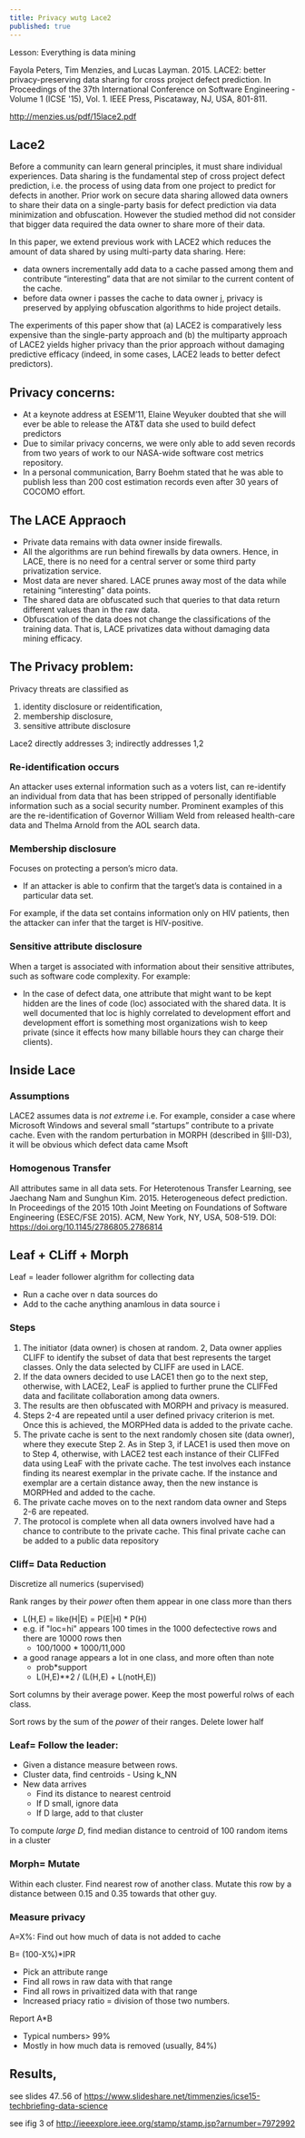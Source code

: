 ```yaml
---
title: Privacy wutg Lace2
published: true
---
```


Lesson: Everything is data mining

Fayola Peters, Tim Menzies, and Lucas Layman. 2015. LACE2: better privacy-preserving data sharing for cross project defect prediction. In Proceedings of the 37th International Conference on Software Engineering - Volume 1 (ICSE '15), Vol. 1. IEEE Press, Piscataway, NJ, USA, 801-811.

http://menzies.us/pdf/15lace2.pdf

## Lace2


Before a community can learn general principles, it
must share individual experiences. Data sharing is the fundamental
step of cross project defect prediction, i.e. the process of
using data from one project to predict for defects in another.
Prior work on secure data sharing allowed data owners to share
their data on a single-party basis for defect prediction via data
minimization and obfuscation. However the studied method did
not consider that bigger data required the data owner to share
more of their data.

In this paper, we extend previous work with LACE2 which
reduces the amount of data shared by using multi-party data
sharing. Here:

- data owners incrementally add data to a cache
passed among them and contribute “interesting” data that are
not similar to the current content of the cache. 
-  before data
owner i passes the cache to data owner j, privacy is preserved
by applying obfuscation algorithms to hide project details. 

The
experiments of this paper show that (a) LACE2 is comparatively
less expensive than the single-party approach and (b) the multiparty
approach of LACE2 yields higher privacy than the prior
approach without damaging predictive efficacy (indeed, in some
cases, LACE2 leads to better defect predictors).


## Privacy concerns:

- At a keynote address
at ESEM’11, Elaine Weyuker doubted that she will ever
be able to release the AT&T data she used to build defect
predictors 
- Due to similar privacy concerns, we were
only able to add seven records from two years of work to
our NASA-wide software cost metrics repository.
- In a
personal communication, Barry Boehm stated that he was able
to publish less than 200 cost estimation records even after 30
years of COCOMO effort.

## The LACE Appraoch


- Private data remains with data owner inside firewalls.
- All the algorithms are run behind firewalls by data owners.
Hence, in LACE, there is no need for a central server or
some third party privatization service.
- Most data are never shared. LACE prunes away most of
the data while retaining “interesting” data points.
- The shared data are obfuscated such that queries to that
data return different values than in the raw data.
- Obfuscation of the data does not change the classifications
of the training data. That is, LACE privatizes data without
damaging data mining efficacy.

## The Privacy problem:

Privacy
threats are classified as

1. identity disclosure or reidentification,
2. membership disclosure, 
3. sensitive attribute disclosure

Lace2 directly addresses 3; indirectly addresses 1,2


###  Re-identification occurs

An attacker uses  external information such as a voters
list, can re-identify an individual from data that has been
stripped of personally identifiable information such as a social
security number. Prominent examples of this are the
re-identification of Governor William Weld from released health-care
data and Thelma Arnold from the AOL search data.

### Membership disclosure

Focuses
on protecting a person’s micro data. 

- If an
attacker is able to confirm that the target’s data is contained
in a particular data set.

For example, if the data set contains
information only on HIV patients, then the attacker can infer
that the target is HIV-positive.

### Sensitive attribute disclosure 

When a target is associated
with information about their sensitive attributes, such
as software code complexity. 
For example:

- In the case of
defect data, one attribute that might want to be kept hidden
are the lines of code (loc) associated with the shared data.
It is well documented that loc is highly correlated to development
effort  and development effort is something most
organizations wish to keep private (since it effects how many
billable hours they can charge their clients).

## Inside Lace

### Assumptions

LACE2 assumes data is _not extreme_ i.e. For example, consider a case where Microsoft
Windows and several small “startups” contribute to a private
cache. Even with the random perturbation in MORPH (described
in §III-D3), it will be obvious which defect data came Msoft

### Homogenous Transfer

All attributes same in all data sets. For Heterotenous Transfer Learning, see 
Jaechang Nam and Sunghun Kim. 2015. Heterogeneous defect prediction. In Proceedings of the 2015 10th Joint Meeting on Foundations of Software Engineering (ESEC/FSE 2015). ACM, New York, NY, USA, 508-519. DOI: https://doi.org/10.1145/2786805.2786814

## Leaf + CLiff + Morph

Leaf = leader follower algrithm for collecting data

- Run a cache over n data sources do
- Add to the cache anything anamlous in data source i

### Steps

1. The initiator (data owner) is chosen at random.
2, Data owner applies CLIFF to identify the subset of data
that best represents the target classes. Only the data selected
by CLIFF are used in LACE.
3. If the data owners decided to use LACE1 then go to
the next step, otherwise, with LACE2, LeaF is applied to
further prune the CLIFFed data and facilitate collaboration
among data owners.
4. The results are then obfuscated with MORPH
and privacy is measured.
5. Steps 2-4 are repeated until a user defined privacy criterion
is met. Once this is achieved, the MORPHed data is added
to the private cache.
6. The private cache is sent to the next randomly chosen site
(data owner), where they execute Step 2. As in Step 3, if
LACE1 is used then move on to Step 4, otherwise, with
LACE2 test each instance of their CLIFFed data using
LeaF with the private cache. The test involves each instance
finding its nearest exemplar in the private cache. If the
instance and exemplar are a certain distance away, then
the new instance is MORPHed and added to the cache.
7. The private cache moves on to the next random data owner
and Steps 2-6 are repeated.
8. The protocol is complete when all data owners involved
have had a chance to contribute to the private cache. This
final private cache can be added to a public data repository


### Cliff= Data Reduction 

Discretize all numerics (supervised)

Rank ranges by their _power_ often them appear in one class more than thers

- L(H,E) = like(H|E) = P(E|H) * P(H)
- e.g. if "loc=hi" appears 100 times in the 1000 defectective rows and there are 10000 rows then
     - 100/1000 * 1000/11,000
- a good ranage appears a lot in one class, and more often than note
     - prob*support
     - L(H,E)**2 / (L(H,E) + L(notH,E))

Sort columns by their average power. Keep the most powerful rolws of each class.

Sort rows by the sum of the _power_ of their ranges. Delete lower half

### Leaf= Follow the leader:

- Given a distance measure between rows.
- Cluster data, find centroids
      - Using k_NN
- New data arrives
     - Find its distance to nearest centroid 
     - If D small, ignore data
     - If D large, add to that cluster

To compute _large D_, find median distance to centroid of 100 random items in a cluster

### Morph= Mutate

Within each cluster. Find nearest row of another class. Mutate this row by a distance between
0.15 and 0.35 towards that other guy.

### Measure privacy

A=X%: Find out how much of data is not added to cache 

B= (100-X%)*IPR
- Pick an attribute range
- Find all rows in raw data with that range
- Find all rows in privaitized data with that range
- Increased priacy ratio = division of those two numbers.

Report A*B

- Typical numbers> 99%
- Mostly in how much data is removed (usually, 84%)

## Results,

see slides 47..56 of https://www.slideshare.net/timmenzies/icse15-techbriefing-data-science

see ifig 3 of http://ieeexplore.ieee.org/stamp/stamp.jsp?arnumber=7972992

